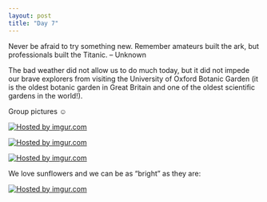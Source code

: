 ```yaml
---
layout: post
title: "Day 7"
---
```


Never be afraid to try something new.  Remember amateurs built the ark, but professionals built the Titanic. – Unknown

The bad weather did not allow us to do much today, but it did not impede our brave explorers from visiting the University of Oxford Botanic Garden (it is the oldest botanic garden in Great Britain and one of the oldest scientific gardens in the world!).

 Group pictures ☺ 
 
 <a href="http://imgur.com/afwduLN"><img src="http://i.imgur.com/afwduLN.jpg" title="Hosted by imgur.com" /></a>
 
 <a href="http://imgur.com/rzne8Jy"><img src="http://i.imgur.com/rzne8Jy.jpg" title="Hosted by imgur.com" /></a>
 
 <a href="http://imgur.com/O5Sd1im"><img src="http://i.imgur.com/O5Sd1im.jpg" title="Hosted by imgur.com" /></a>
 
 We love sunflowers and we can be as “bright” as they are:
 
 <a href="http://imgur.com/7xHddbW"><img src="http://i.imgur.com/7xHddbW.jpg" title="Hosted by imgur.com" /></a>
 

 
